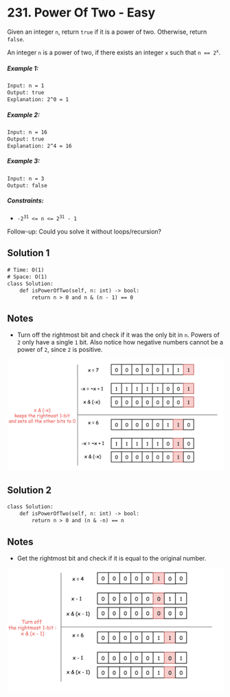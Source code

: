 # 231. Power Of Two - Easy

Given an integer `n`, return `true` if it is a power of two. Otherwise, return `false`.

An integer `n` is a power of two, if there exists an integer `x` such that <code>n == 2<sup>x</sup></code>.

##### Example 1:

```
Input: n = 1
Output: true
Explanation: 2^0 = 1
```

##### Example 2:

```
Input: n = 16
Output: true
Explanation: 2^4 = 16
```

##### Example 3:

```
Input: n = 3
Output: false
```

##### Constraints:

- <code>-2<sup>31</sup> <= n <= 2<sup>31</sup> - 1</code>

Follow-up: Could you solve it without loops/recursion?

## Solution 1

```
# Time: O(1)
# Space: O(1)
class Solution:
    def isPowerOfTwo(self, n: int) -> bool:
        return n > 0 and n & (n - 1) == 0
```

## Notes
- Turn off the rightmost bit and check if it was the only bit in `n`. Powers of `2` only have a single `1` bit. Also notice how negative numbers cannot be a power of `2`, since `2` is positive.

<img src="../assets/231_getrightmost.png" />

## Solution 2

```
class Solution:
    def isPowerOfTwo(self, n: int) -> bool:
        return n > 0 and (n & -n) == n
```

## Notes
- Get the rightmost bit and check if it is equal to the original number.

<img src="../assets/231_turnoffrightmost.png" />